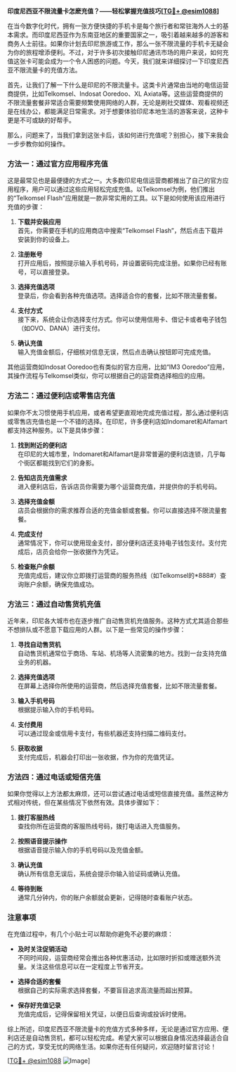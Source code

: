 **印度尼西亚不限流量卡怎麽充值？——轻松掌握充值技巧[[TG💪+ @esim1088](https://t.me/s/esim1088)]**

在当今数字化时代，拥有一张方便快捷的手机卡是每个旅行者和常驻海外人士的基本需求。而印度尼西亚作为东南亚地区的重要国家之一，吸引着越来越多的游客和商务人士前往。如果你计划去印尼旅游或工作，那么一张不限流量的手机卡无疑会为你的旅程增添便利。不过，对于许多初次接触印尼通讯市场的用户来说，如何充值这张卡可能会成为一个令人困惑的问题。今天，我们就来详细探讨一下印度尼西亚不限流量卡的充值方法。

首先，让我们了解一下什么是印尼的不限流量卡。这类卡片通常由当地的电信运营商提供，比如Telkomsel、Indosat Ooredoo、XL Axiata等。这些运营商提供的不限流量套餐非常适合需要频繁使用网络的人群，无论是刷社交媒体、观看视频还是在线办公，都能满足日常需求。对于想要体验印尼本地生活的游客来说，这种卡更是不可或缺的好帮手。

那么，问题来了，当我们拿到这张卡后，该如何进行充值呢？别担心，接下来我会一步步教你如何操作。

### 方法一：通过官方应用程序充值

这是最常见也是最便捷的方式之一。大多数印尼电信运营商都推出了自己的官方应用程序，用户可以通过这些应用轻松完成充值。以Telkomsel为例，他们推出的“Telkomsel Flash”应用就是一款非常实用的工具。以下是如何使用该应用进行充值的步骤：

1. **下载并安装应用**  
   首先，你需要在手机的应用商店中搜索“Telkomsel Flash”，然后点击下载并安装到你的设备上。

2. **注册账号**  
   打开应用后，按照提示输入手机号码，并设置密码完成注册。如果你已经有账号，可以直接登录。

3. **选择充值选项**  
   登录后，你会看到各种充值选项。选择适合你的套餐，比如不限流量套餐。

4. **支付方式**  
   接下来，系统会让你选择支付方式。你可以使用信用卡、借记卡或者电子钱包（如OVO、DANA）进行支付。

5. **确认充值**  
   输入充值金额后，仔细核对信息无误，然后点击确认按钮即可完成充值。

其他运营商如Indosat Ooredoo也有类似的官方应用，比如“IM3 Ooredoo”应用，其操作流程与Telkomsel类似，你可以根据自己的运营商选择相应的应用。

### 方法二：通过便利店或零售店充值

如果你不太习惯使用手机应用，或者希望更直观地完成充值过程，那么通过便利店或零售店充值也是一个不错的选择。在印尼，许多便利店如Indomaret和Alfamart都支持这种服务。以下是具体步骤：

1. **找到附近的便利店**  
   在印尼的大城市里，Indomaret和Alfamart是非常普遍的便利店连锁，几乎每个街区都能找到它们的身影。

2. **告知店员充值需求**  
   进入便利店后，告诉店员你需要为哪个运营商充值，并提供你的手机号码。

3. **选择充值金额**  
   店员会根据你的需求推荐合适的充值金额或套餐。你可以直接选择不限流量套餐。

4. **完成支付**  
   通常情况下，你可以使用现金支付，部分便利店还支持电子钱包支付。支付完成后，店员会给你一张收据作为凭证。

5. **检查账户余额**  
   充值完成后，建议你立即拨打运营商的服务热线（如Telkomsel的*888#）查询账户余额，确保充值成功。

### 方法三：通过自动售货机充值

近年来，印尼各大城市也在逐步推广自动售货机充值服务。这种方式尤其适合那些不想排队或不愿意下载应用的人群。以下是一些常见的操作步骤：

1. **寻找自动售货机**  
   自动售货机通常位于商场、车站、机场等人流密集的地方。找到一台支持充值业务的机器。

2. **选择充值选项**  
   在屏幕上选择你所使用的运营商，然后选择充值套餐，比如不限流量套餐。

3. **输入手机号码**  
   根据提示输入你的手机号码。

4. **支付费用**  
   可以通过现金或信用卡支付，有些机器还支持扫描二维码支付。

5. **获取收据**  
   支付完成后，机器会打印出一张收据，作为你的充值凭证。

### 方法四：通过电话或短信充值

如果你觉得以上方法都太麻烦，还可以尝试通过电话或短信直接充值。虽然这种方式相对传统，但在某些情况下依然有效。具体步骤如下：

1. **拨打客服热线**  
   查找你所在运营商的客服热线号码，拨打电话进入充值服务。

2. **按照语音提示操作**  
   根据语音提示输入你的手机号码以及充值金额。

3. **确认充值**  
   确认所有信息无误后，系统会提示你输入验证码或确认充值。

4. **等待到账**  
   通常几分钟内，你的账户余额就会更新，记得随时查看账户状态。

### 注意事项

在充值过程中，有几个小贴士可以帮助你避免不必要的麻烦：

- **及时关注促销活动**  
  不同时间段，运营商经常会推出各种优惠活动，比如限时折扣或赠送额外流量。关注这些信息可以在一定程度上节省开支。

- **选择合适的套餐**  
  根据自己的实际需求选择套餐，不要盲目追求高流量而超出预算。

- **保存好充值记录**  
  充值完成后，记得保留相关凭证，以便日后查询或投诉时使用。

综上所述，印度尼西亚不限流量卡的充值方式多种多样，无论是通过官方应用、便利店还是自动售货机，都可以轻松完成。希望大家可以根据自身情况选择最适合自己的方式，享受无忧的网络生活。如果你还有任何疑问，欢迎随时留言讨论！

[[TG💪+ @esim1088](https://t.me/s/esim1088) ![Image](https://i.postimg.cc/4NQfJmqS/Snipaste-2025-05-13-00-14-12.png)]